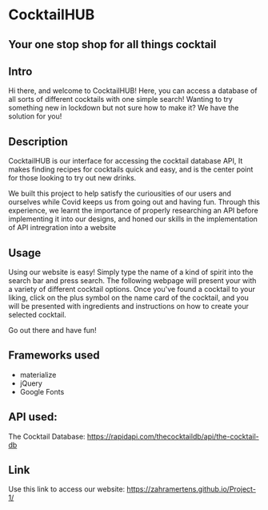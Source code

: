 # CocktailHUB
## Your one stop shop for all things cocktail

## Intro
Hi there, and welcome to CocktailHUB! Here, you can access a database of all sorts of different cocktails with one simple search!
Wanting to try something new in lockdown but not sure how to make it? We have the solution for you!

## Description
CocktailHUB is our interface for accessing the cocktail database API, It makes finding recipes for cocktails quick and easy, and is the center point for those looking to try out new drinks. 

We built this project to help satisfy the curiousities of our users and ourselves while Covid keeps us from going out and having fun. Through this experience, we learnt the importance of properly researching an API before implementing it into our designs, and honed our skills in the implementation of API intregration into a website

## Usage
Using our website is easy! Simply type the name of a kind of spirit into the search bar and press search. The following webpage will present your with a variety of different cocktail options. Once you've found a cocktail to your liking, click on the plus symbol on the name card of the cocktail, and you will be presented with ingredients and instructions on how to create your selected cocktail.

Go out there and have fun!

## Frameworks used

* materialize
* jQuery 
* Google Fonts 

## API used:
The Cocktail Database: https://rapidapi.com/thecocktaildb/api/the-cocktail-db

## Link
Use this link to access our website: https://zahramertens.github.io/Project-1/
